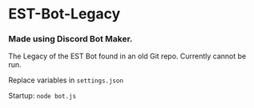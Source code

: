 # EST-Bot-Legacy
### Made using Discord Bot Maker.
The Legacy of the EST Bot found in an old Git repo. Currently cannot be run.

Replace variables in `settings.json`

Startup: `node bot.js`
